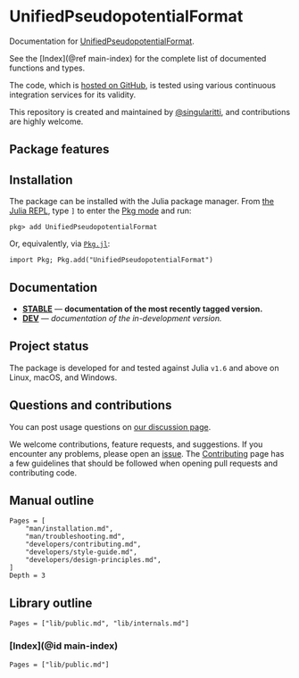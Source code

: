 # UnifiedPseudopotentialFormat

Documentation for [UnifiedPseudopotentialFormat](https://github.com/MineralsCloud/UnifiedPseudopotentialFormat.jl).

See the [Index](@ref main-index) for the complete list of documented functions
and types.

The code, which is [hosted on GitHub](https://github.com/MineralsCloud/UnifiedPseudopotentialFormat.jl), is tested
using various continuous integration services for its validity.

This repository is created and maintained by
[@singularitti](https://github.com/singularitti), and contributions are highly welcome.

## Package features



## Installation

The package can be installed with the Julia package manager.
From [the Julia REPL](https://docs.julialang.org/en/v1/stdlib/REPL/), type `]` to enter
the [Pkg mode](https://docs.julialang.org/en/v1/stdlib/REPL/#Pkg-mode) and run:

```julia-repl
pkg> add UnifiedPseudopotentialFormat
```

Or, equivalently, via [`Pkg.jl`](https://pkgdocs.julialang.org/v1/):

```@repl
import Pkg; Pkg.add("UnifiedPseudopotentialFormat")
```

## Documentation

- [**STABLE**](https://MineralsCloud.github.io/UnifiedPseudopotentialFormat.jl/stable) — **documentation of the most recently tagged version.**
- [**DEV**](https://MineralsCloud.github.io/UnifiedPseudopotentialFormat.jl/dev) — _documentation of the in-development version._

## Project status

The package is developed for and tested against Julia `v1.6` and above on Linux, macOS, and
Windows.

## Questions and contributions

You can post usage questions on
[our discussion page](https://github.com/MineralsCloud/UnifiedPseudopotentialFormat.jl/discussions).

We welcome contributions, feature requests, and suggestions. If you encounter any problems,
please open an [issue](https://github.com/MineralsCloud/UnifiedPseudopotentialFormat.jl/issues).
The [Contributing](@ref) page has
a few guidelines that should be followed when opening pull requests and contributing code.

## Manual outline

```@contents
Pages = [
    "man/installation.md",
    "man/troubleshooting.md",
    "developers/contributing.md",
    "developers/style-guide.md",
    "developers/design-principles.md",
]
Depth = 3
```

## Library outline

```@contents
Pages = ["lib/public.md", "lib/internals.md"]
```

### [Index](@id main-index)

```@index
Pages = ["lib/public.md"]
```
